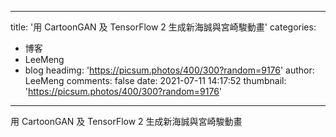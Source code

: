 
---
title: '用 CartoonGAN 及 TensorFlow 2 生成新海誠與宮崎駿動畫'
categories: 
 - 博客
 - LeeMeng
 - blog
headimg: 'https://picsum.photos/400/300?random=9176'
author: LeeMeng
comments: false
date: 2021-07-11 14:17:52
thumbnail: 'https://picsum.photos/400/300?random=9176'
---

<div>   
用 CartoonGAN 及 TensorFlow 2 生成新海誠與宮崎駿動畫  
</div>
            